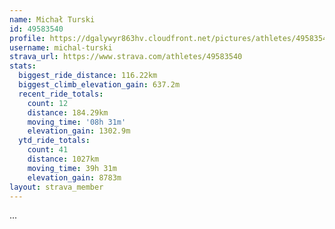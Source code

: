 ```yaml
---
name: Michał Turski
id: 49583540
profile: https://dgalywyr863hv.cloudfront.net/pictures/athletes/49583540/14729338/1/large.jpg
username: michal-turski
strava_url: https://www.strava.com/athletes/49583540
stats:
  biggest_ride_distance: 116.22km
  biggest_climb_elevation_gain: 637.2m
  recent_ride_totals:
    count: 12
    distance: 184.29km
    moving_time: '08h 31m'
    elevation_gain: 1302.9m
  ytd_ride_totals:
    count: 41
    distance: 1027km
    moving_time: 39h 31m
    elevation_gain: 8783m
layout: strava_member
--- 
```

...
